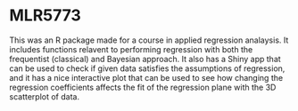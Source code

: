 # MLR5773
This was an R package made for a course in applied regression analaysis. It includes functions relavent to performing regression with both the
frequentist (classical) and Bayesian approach. It also has a Shiny app that can be used to check if given data satisfies the assumptions of regression, and it has a nice interactive plot that can be used to see how changing the regression coefficients affects the fit of the regression plane with the 3D scatterplot of data. 
